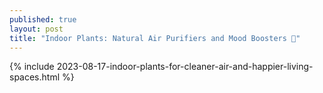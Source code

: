 ```yaml
---
published: true
layout: post
title: "Indoor Plants: Natural Air Purifiers and Mood Boosters 🌿"
---
```

{% include 2023-08-17-indoor-plants-for-cleaner-air-and-happier-living-spaces.html %}
